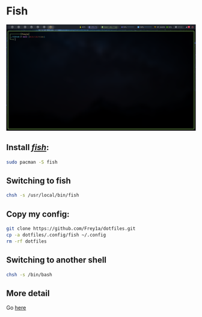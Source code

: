 # Fish

![fish](./fish.png)

## Install [_fish_](https://github.com/fish-shell/fish-shell):

```bash
sudo pacman -S fish
```

## Switching to fish

```bash
chsh -s /usr/local/bin/fish
```

## Copy my config:

```bash
git clone https://github.com/Frey1a/dotfiles.git
cp -a dotfiles/.config/fish ~/.config
rm -rf dotfiles
```

## Switching to another shell

```bash
chsh -s /bin/bash
```

## More detail

Go [here](https://fishshell.com/)
